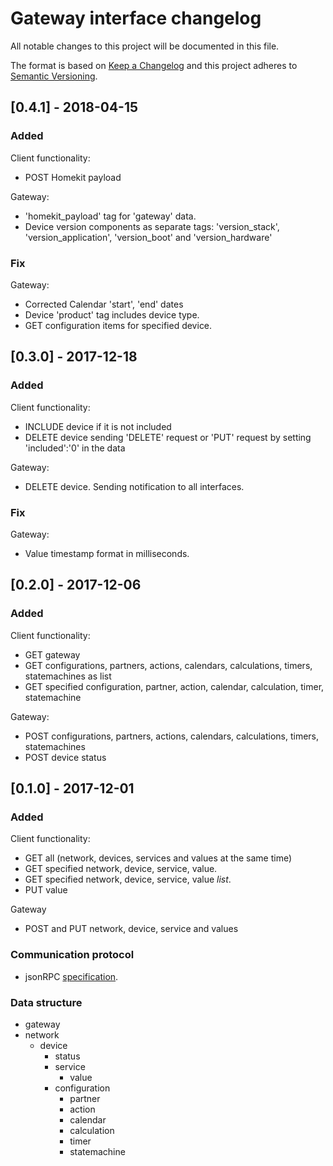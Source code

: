# Gateway interface changelog
All notable changes to this project will be documented in this file.

The format is based on [Keep a Changelog](http://keepachangelog.com/en/1.0.0/)
and this project adheres to [Semantic Versioning](http://semver.org/spec/v2.0.0.html).

## [0.4.1] - 2018-04-15
### Added

Client functionality:
- POST Homekit payload

Gateway:
- 'homekit_payload' tag for 'gateway' data.
- Device version components as separate tags: 'version_stack', 'version_application', 'version_boot' and
  'version_hardware'

### Fix
Gateway:
- Corrected Calendar 'start', 'end' dates
- Device 'product' tag includes device type.
- GET configuration items for specified device.

## [0.3.0] - 2017-12-18
### Added

Client functionality:
- INCLUDE device if it is not included
- DELETE device sending 'DELETE' request or 'PUT' request by setting 'included':'0' in the data

Gateway:
- DELETE device. Sending notification to all interfaces.

### Fix
Gateway:
- Value timestamp format in milliseconds. 

## [0.2.0] - 2017-12-06
### Added

Client functionality:
- GET gateway
- GET configurations, partners, actions, calendars, calculations, timers, statemachines as list
- GET specified configuration, partner, action, calendar, calculation, timer, statemachine

Gateway:
- POST configurations, partners, actions, calendars, calculations, timers, statemachines
- POST device status

## [0.1.0] - 2017-12-01
### Added

Client functionality:
- GET all (network, devices, services and values at the same time) 
- GET specified network, device, service, value.
- GET specified network, device, service, value *list*.
- PUT value

Gateway 
- POST and PUT network, device, service and values


### Communication protocol
- jsonRPC [specification](http://www.jsonrpc.org/specification).

### Data structure 
+ gateway
+ network
  + device
      + status
      + service
          + value
      + configuration
          + partner
          + action
          + calendar
          + calculation
          + timer
          + statemachine

